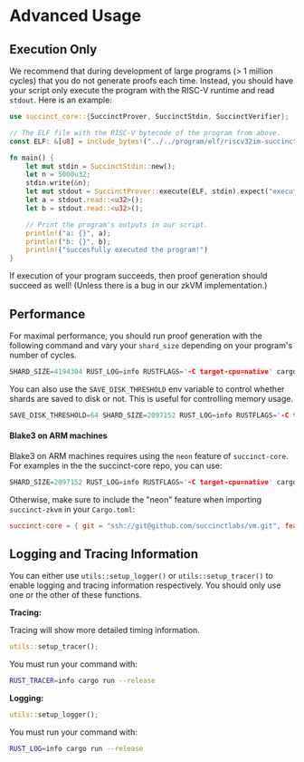 # Advanced Usage

## Execution Only

We recommend that during development of large programs (> 1 million cycles) that you do not generate proofs each time.
Instead, you should have your script only execute the program with the RISC-V runtime and read `stdout`. Here is an example:

```rust
use succinct_core::{SuccinctProver, SuccinctStdin, SuccinctVerifier};

// The ELF file with the RISC-V bytecode of the program from above.
const ELF: &[u8] = include_bytes!("../../program/elf/riscv32im-succinct-zkvm-elf");

fn main() {
    let mut stdin = SuccinctStdin::new(); 
    let n = 5000u32;
    stdin.write(&n); 
    let mut stdout = SuccinctProver::execute(ELF, stdin).expect("execution failed");
    let a = stdout.read::<u32>(); 
    let b = stdout.read::<u32>();

    // Print the program's outputs in our script.
    println!("a: {}", a);
    println!("b: {}", b);
    println!("succesfully executed the program!")
}
```

If execution of your program succeeds, then proof generation should succeed as well! (Unless there is a bug in our zkVM implementation.)


## Performance

For maximal performance, you should run proof generation with the following command and vary your `shard_size` depending on your program's number of cycles.

```rust
SHARD_SIZE=4194304 RUST_LOG=info RUSTFLAGS='-C target-cpu=native' cargo run --release
```

You can also use the `SAVE_DISK_THRESHOLD` env variable to control whether shards are saved to disk or not.
This is useful for controlling memory usage.

```rust
SAVE_DISK_THRESHOLD=64 SHARD_SIZE=2097152 RUST_LOG=info RUSTFLAGS='-C target-cpu=native' cargo run --release
```

#### Blake3 on ARM machines

Blake3 on ARM machines requires using the `neon` feature of `succinct-core`. For examples in the the succinct-core repo, you can use:

```rust
SHARD_SIZE=2097152 RUST_LOG=info RUSTFLAGS='-C target-cpu=native' cargo run --release --features neon
```

Otherwise, make sure to include the "neon" feature when importing `succinct-zkvm` in your `Cargo.toml`:

```toml
succinct-core = { git = "ssh://git@github.com/succinctlabs/vm.git", features = [ "neon" ] }
```

## Logging and Tracing Information

You can either use `utils::setup_logger()` or `utils::setup_tracer()` to enable logging and tracing information respectively. You should only use one or the other of these functions.

**Tracing:**

Tracing will show more detailed timing information. 

```rust
utils::setup_tracer();
```

You must run your command with:
```bash
RUST_TRACER=info cargo run --release
```

**Logging:**
```rust
utils::setup_logger();
```

You must run your command with:
```bash
RUST_LOG=info cargo run --release
```